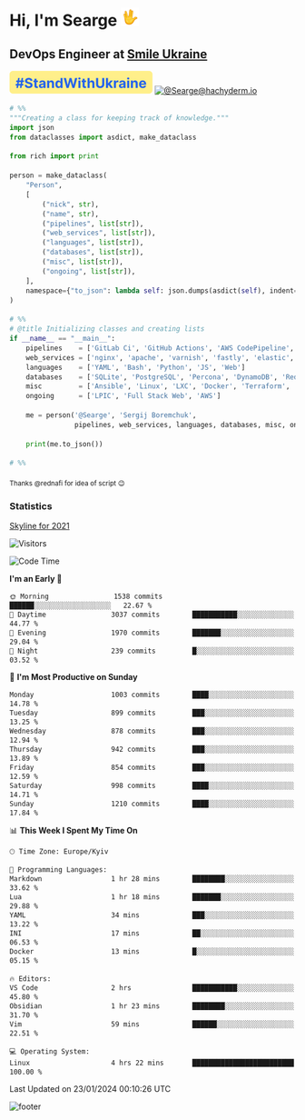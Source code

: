 # Hi, I'm Searge <img src="images/vulcan.webp" style="display: inline-block; margin: 0; height: 2rem" alt="Vulcan salute" />

## DevOps Engineer at [Smile Ukraine](https://smile-ukraine.com/en)

[![Stand With Ukraine](https://raw.githubusercontent.com/vshymanskyy/StandWithUkraine/main/badges/StandWithUkraine.svg)](https://stand-with-ukraine.pp.ua)
<a rel="me" href="https://hachyderm.io/@Searge">![@Searge@hachyderm.io](https://img.shields.io/badge/-@Searge-%232B90D9?logo=mastodon&logoColor=white)</a>

```python
# %%
"""Creating a class for keeping track of knowledge."""
import json
from dataclasses import asdict, make_dataclass

from rich import print

person = make_dataclass(
    "Person",
    [
        ("nick", str),
        ("name", str),
        ("pipelines", list[str]),
        ("web_services", list[str]),
        ("languages", list[str]),
        ("databases", list[str]),
        ("misc", list[str]),
        ("ongoing", list[str]),
    ],
    namespace={"to_json": lambda self: json.dumps(asdict(self), indent=4)},
)

# %%
# @title Initializing classes and creating lists
if __name__ == "__main__":
    pipelines    = ['GitLab Ci', 'GitHub Actions', 'AWS CodePipeline', 'Jenkins']
    web_services = ['nginx', 'apache', 'varnish', 'fastly', 'elastic', 'solr']
    languages    = ['YAML', 'Bash', 'Python', 'JS', 'Web']
    databases    = ['SQLite', 'PostgreSQL', 'Percona', 'DynamoDB', 'Redis']
    misc         = ['Ansible', 'Linux', 'LXC', 'Docker', 'Terraform', 'AWS']
    ongoing      = ['LPIC', 'Full Stack Web', 'AWS']

    me = person('@Searge', 'Sergij Boremchuk',
                pipelines, web_services, languages, databases, misc, ongoing)

    print(me.to_json())

# %%

```

<sub>Thanks @rednafi for idea of script :wink:</sub>

### Statistics

[Skyline for 2021](https://skyline.github.com/Searge/2021)

![Visitors](https://komarev.com/ghpvc/?username=searge&label=Profile%20views&color=0e75b6&style=flat) 
<!--START_SECTION:waka-->
![Code Time](http://img.shields.io/badge/Code%20Time-2%2C401%20hrs%203%20mins-blue)

**I'm an Early 🐤** 

```text
🌞 Morning                1538 commits        ██████░░░░░░░░░░░░░░░░░░░   22.67 % 
🌆 Daytime                3037 commits        ███████████░░░░░░░░░░░░░░   44.77 % 
🌃 Evening                1970 commits        ███████░░░░░░░░░░░░░░░░░░   29.04 % 
🌙 Night                  239 commits         █░░░░░░░░░░░░░░░░░░░░░░░░   03.52 % 
```
📅 **I'm Most Productive on Sunday** 

```text
Monday                   1003 commits        ████░░░░░░░░░░░░░░░░░░░░░   14.78 % 
Tuesday                  899 commits         ███░░░░░░░░░░░░░░░░░░░░░░   13.25 % 
Wednesday                878 commits         ███░░░░░░░░░░░░░░░░░░░░░░   12.94 % 
Thursday                 942 commits         ███░░░░░░░░░░░░░░░░░░░░░░   13.89 % 
Friday                   854 commits         ███░░░░░░░░░░░░░░░░░░░░░░   12.59 % 
Saturday                 998 commits         ████░░░░░░░░░░░░░░░░░░░░░   14.71 % 
Sunday                   1210 commits        ████░░░░░░░░░░░░░░░░░░░░░   17.84 % 
```


📊 **This Week I Spent My Time On** 

```text
🕑︎ Time Zone: Europe/Kyiv

💬 Programming Languages: 
Markdown                 1 hr 28 mins        ████████░░░░░░░░░░░░░░░░░   33.62 % 
Lua                      1 hr 18 mins        ███████░░░░░░░░░░░░░░░░░░   29.88 % 
YAML                     34 mins             ███░░░░░░░░░░░░░░░░░░░░░░   13.22 % 
INI                      17 mins             ██░░░░░░░░░░░░░░░░░░░░░░░   06.53 % 
Docker                   13 mins             █░░░░░░░░░░░░░░░░░░░░░░░░   05.15 % 

🔥 Editors: 
VS Code                  2 hrs               ███████████░░░░░░░░░░░░░░   45.80 % 
Obsidian                 1 hr 23 mins        ████████░░░░░░░░░░░░░░░░░   31.70 % 
Vim                      59 mins             ██████░░░░░░░░░░░░░░░░░░░   22.51 % 

💻 Operating System: 
Linux                    4 hrs 22 mins       █████████████████████████   100.00 % 
```


 Last Updated on 23/01/2024 00:10:26 UTC
<!--END_SECTION:waka-->

![footer](https://capsule-render.vercel.app/api?type=waving&color=gradient&customColorList=14,21&height=82&section=footer)
